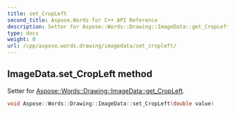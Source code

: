 ```yaml
---
title: set_CropLeft
second_title: Aspose.Words for C++ API Reference
description: Setter for Aspose::Words::Drawing::ImageData::get_CropLeft. 
type: docs
weight: 0
url: /cpp/aspose.words.drawing/imagedata/set_cropleft/
---
```

## ImageData.set_CropLeft method


Setter for [Aspose::Words::Drawing::ImageData::get_CropLeft](./get_cropleft/).

```cpp
void Aspose::Words::Drawing::ImageData::set_CropLeft(double value)
```

